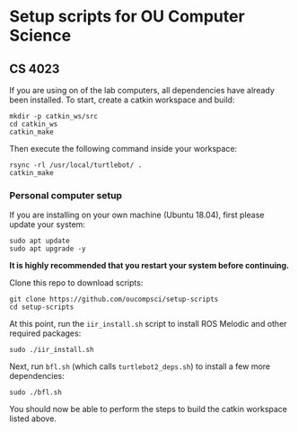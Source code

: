 # Setup scripts for OU Computer Science

## CS 4023

If you are using on of the lab computers, all dependencies have already been installed. To start, create a catkin workspace and build:

```
mkdir -p catkin_ws/src
cd catkin_ws
catkin_make
```

Then execute the following command inside your workspace:

```
rsync -rl /usr/local/turtlebot/ .
catkin_make
```

### Personal computer setup

If you are installing on your own machine (Ubuntu 18.04), first please update your system:

```
sudo apt update
sudo apt upgrade -y
```

**It is highly recommended that you restart your system before continuing.**

Clone this repo to download scripts:

```
git clone https://github.com/oucompsci/setup-scripts
cd setup-scripts
```

At this point, run the `iir_install.sh` script to install ROS Melodic and other required packages:

```
sudo ./iir_install.sh
```

Next, run `bfl.sh` (which calls `turtlebot2_deps.sh`) to install a few more dependencies:

```
sudo ./bfl.sh
```

You should now be able to perform the steps to build the catkin workspace listed above.

